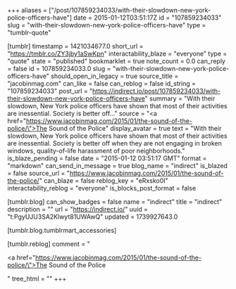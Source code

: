+++
aliases = ["/post/107859234033/with-their-slowdown-new-york-police-officers-have"]
date = 2015-01-12T03:51:17Z
id = "107859234033"
slug = "with-their-slowdown-new-york-police-officers-have"
type = "tumblr-quote"

[tumblr]
timestamp = 1421034677.0
short_url = "https://tmblr.co/ZY3jby1aSwKpn"
interactability_blaze = "everyone"
type = "quote"
state = "published"
bookmarklet = true
note_count = 0.0
can_reply = false
id = 107859234033.0
slug = "with-their-slowdown-new-york-police-officers-have"
should_open_in_legacy = true
source_title = "jacobinmag.com"
can_like = false
can_reblog = false
id_string = "107859234033"
post_url = "https://indirect.io/post/107859234033/with-their-slowdown-new-york-police-officers-have"
summary = "With their slowdown, New York police officers have shown that most of their activities are inessential. Society is better off..."
source = "<a href=\"https://www.jacobinmag.com/2015/01/the-sound-of-the-police/\">The Sound of the Police</a>"
display_avatar = true
text = "With their slowdown, New York police officers have shown that most of their activities are inessential. Society is better off when they are not engaging in broken windows, quality-of-life harassment of poor neighborhoods."
is_blaze_pending = false
date = "2015-01-12 03:51:17 GMT"
format = "markdown"
can_send_in_message = true
blog_name = "indirect"
is_blazed = false
source_url = "https://www.jacobinmag.com/2015/01/the-sound-of-the-police/"
can_blaze = false
reblog_key = "eRxsko0I"
interactability_reblog = "everyone"
is_blocks_post_format = false

[tumblr.blog]
can_show_badges = false
name = "indirect"
title = "indirect"
description = ""
url = "https://indirect.io/"
uuid = "t:PgyUJU3SA2Klwyt81UWAwQ"
updated = 1739927643.0

[tumblr.blog.tumblrmart_accessories]

[tumblr.reblog]
comment = "<p><a href=\"https://www.jacobinmag.com/2015/01/the-sound-of-the-police/\">The Sound of the Police</a></p>"
tree_html = ""
+++
